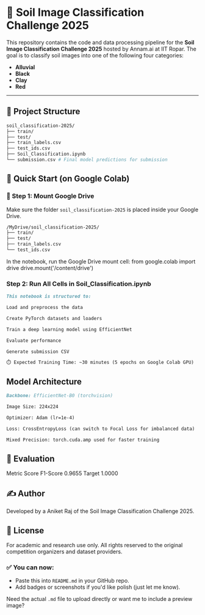 # 🌱 Soil Image Classification Challenge 2025

This repository contains the code and data processing pipeline for the **Soil Image Classification Challenge 2025** hosted by Annam.ai at IIT Ropar. The goal is to classify soil images into one of the following four categories:

- **Alluvial**
- **Black**
- **Clay**
- **Red**

---

## 📁 Project Structure
```bash
soil_classification-2025/
├── train/
├── test/ 
├── train_labels.csv 
├── test_ids.csv
├── Soil_Classification.ipynb 
└── submission.csv # Final model predictions for submission

```
## 🚀 Quick Start (on Google Colab)

### 🔗 Step 1: Mount Google Drive

Make sure the folder `soil_classification-2025` is placed inside your Google Drive.

```bash
/MyDrive/soil_classification-2025/
├── train/
├── test/
├── train_labels.csv
└── test_ids.csv
```
In the notebook, run the Google Drive mount cell:
from google.colab import drive
drive.mount('/content/drive')

### Step 2: Run All Cells in Soil_Classification.ipynb
````markdown
This notebook is structured to:

Load and preprocess the data

Create PyTorch datasets and loaders

Train a deep learning model using EfficientNet

Evaluate performance

Generate submission CSV

⏱️ Expected Training Time: ~30 minutes (5 epochs on Google Colab GPU)
````
## Model Architecture
````markdown
Backbone: EfficientNet-B0 (torchvision)

Image Size: 224x224

Optimizer: Adam (lr=1e-4)

Loss: CrossEntropyLoss (can switch to Focal Loss for imbalanced data)

Mixed Precision: torch.cuda.amp used for faster training
````
## 🧪 Evaluation
Metric	Score
F1-Score	0.9655
Target	1.0000

## ✍️ Author
Developed by a Aniket Raj of the Soil Image Classification Challenge 2025.

## 📜 License
For academic and research use only. All rights reserved to the original competition organizers and dataset providers.
### ✅ You can now:
- Paste this into `README.md` in your GitHub repo.
- Add badges or screenshots if you'd like polish (just let me know).

Need the actual `.md` file to upload directly or want me to include a preview image?
